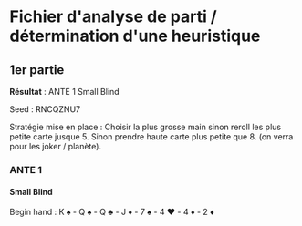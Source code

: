 # Fichier d'analyse de parti / détermination d'une heuristique

## 1er partie

__Résultat__ : ANTE 1 Small Blind

Seed : RNCQZNU7

Stratégie mise en place : Choisir la plus grosse main sinon reroll les plus petite carte jusque 5. Sinon prendre haute carte plus petite que 8.
(on verra pour les joker / planète).

### ANTE 1

#### Small Blind

Begin hand : K ♠️ - Q ♠️ - Q ♣️ - J ♦️ - 7 ♠️ - 4 ❤️ - 4 ♦️ - 2 ♦️